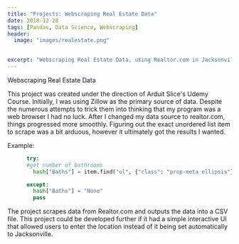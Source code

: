 ```yaml
---
title: "Projects: Webscraping Real Estate Data"
date: 2018-12-28
tags: [Pandas, Data Science, Webscraping]
header:
  image: "images/realestate.png"

  
excerpt: "Webscraping Real Estate Data, using Realtor.com in Jacksonville Area"
---
```


Webscraping Real Estate Data

This project was created under the direction of Arduit Slice's Udemy Course. Initially, I was using Zillow as the primary source of data. Despite the numerous attempts to trick them into thinking that my program was a web browser I had no luck. After I changed my data source to realtor.com, things progressed more smoothly. Figuring out the exact unordered list item to scrape was a bit arduous, however it ultimately got the results I wanted.

Example:
```python
      try:
      #get number of bathrooms
        hash["Baths"] = item.find("ul", {"class": "prop-meta ellipsis"}).find_all("li")[1].find("span",{"class":"data-value"}).text.replace(" ", "")

      except:
        hash["Baths"] = "None"
        pass
```

The project scrapes data from Realtor.com and outputs the data into a CSV file. This project could be developed further if it had a simple interactive UI that allowed users to enter the location instead of it being set automatically to Jacksonville.
